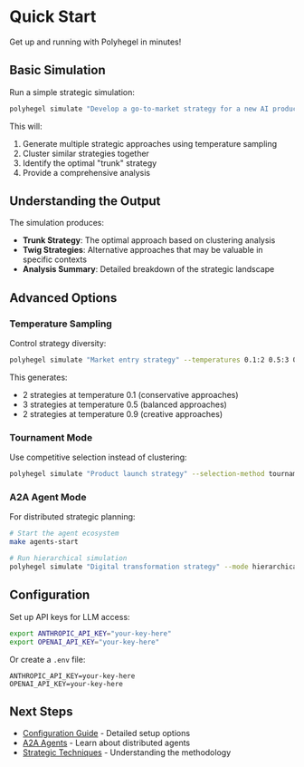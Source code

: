 # Quick Start

Get up and running with Polyhegel in minutes!

## Basic Simulation

Run a simple strategic simulation:

```bash
polyhegel simulate "Develop a go-to-market strategy for a new AI product"
```

This will:

1. Generate multiple strategic approaches using temperature sampling
2. Cluster similar strategies together
3. Identify the optimal "trunk" strategy
4. Provide a comprehensive analysis

## Understanding the Output

The simulation produces:

- **Trunk Strategy**: The optimal approach based on clustering analysis
- **Twig Strategies**: Alternative approaches that may be valuable in specific contexts
- **Analysis Summary**: Detailed breakdown of the strategic landscape

## Advanced Options

### Temperature Sampling

Control strategy diversity:

```bash
polyhegel simulate "Market entry strategy" --temperatures 0.1:2 0.5:3 0.9:2
```

This generates:
- 2 strategies at temperature 0.1 (conservative approaches)
- 3 strategies at temperature 0.5 (balanced approaches)  
- 2 strategies at temperature 0.9 (creative approaches)

### Tournament Mode

Use competitive selection instead of clustering:

```bash
polyhegel simulate "Product launch strategy" --selection-method tournament
```

### A2A Agent Mode

For distributed strategic planning:

```bash
# Start the agent ecosystem
make agents-start

# Run hierarchical simulation
polyhegel simulate "Digital transformation strategy" --mode hierarchical
```

## Configuration

Set up API keys for LLM access:

```bash
export ANTHROPIC_API_KEY="your-key-here"
export OPENAI_API_KEY="your-key-here"
```

Or create a `.env` file:

```env
ANTHROPIC_API_KEY=your-key-here
OPENAI_API_KEY=your-key-here
```

## Next Steps

- [Configuration Guide](configuration.md) - Detailed setup options
- [A2A Agents](../guide/a2a-agents.md) - Learn about distributed agents
- [Strategic Techniques](../guide/strategic-techniques.md) - Understanding the methodology